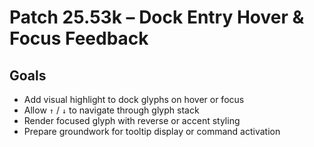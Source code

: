 # Patch 25.53k – Dock Entry Hover & Focus Feedback

## Goals
- Add visual highlight to dock glyphs on hover or focus
- Allow `↑` / `↓` to navigate through glyph stack
- Render focused glyph with reverse or accent styling
- Prepare groundwork for tooltip display or command activation
